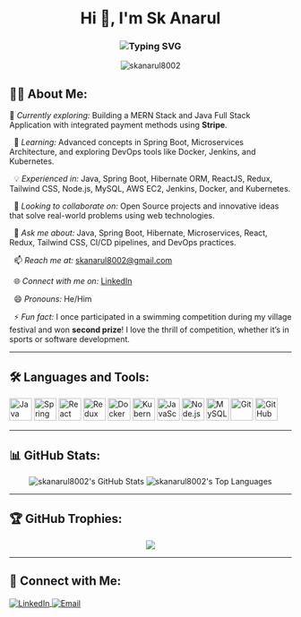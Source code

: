 <h1 align="center">Hi 👋, I'm Sk Anarul</h1>
<h3 align="center">
  <img src="https://readme-typing-svg.herokuapp.com?font=Fira+Code&pause=1000&color=00F7EA&center=true&vCenter=true&width=435&lines=Full+Stack+Developer;Open+Source+Contributor;Passionate+Competitive+Programmer;DevOps+Enthusiast" alt="Typing SVG" />
</h3>

<p align="center">
  <img src="https://komarev.com/ghpvc/?username=skanarul8002&label=Profile%20views&color=0e75b6&style=flat" alt="skanarul8002" />
</p>

## 🙋‍♂️ About Me:

🔭 *Currently exploring:* Building a MERN Stack and Java Full Stack Application with integrated payment methods using **Stripe**.

&nbsp;
🚀 *Learning:* Advanced concepts in Spring Boot, Microservices Architecture, and exploring DevOps tools like Docker, Jenkins, and Kubernetes.

&nbsp;
💡 *Experienced in:* Java, Spring Boot, Hibernate ORM, ReactJS, Redux, Tailwind CSS, Node.js, MySQL, AWS EC2, Jenkins, Docker, and Kubernetes.

&nbsp;
👯 *Looking to collaborate on:* Open Source projects and innovative ideas that solve real-world problems using web technologies.

&nbsp;
💬 *Ask me about:* Java, Spring Boot, Hibernate, Microservices, React, Redux, Tailwind CSS, CI/CD pipelines, and DevOps practices.

&nbsp;
📫 *Reach me at:* skanarul8002@gmail.com

&nbsp;
🌐 *Connect with me on:* [LinkedIn](https://www.linkedin.com/in/sk-anarul/)

&nbsp;
😄 *Pronouns:* He/Him

&nbsp;
⚡ *Fun fact:* I once participated in a swimming competition during my village festival and won **second prize**! I love the thrill of competition, whether it’s in sports or software development.

---

## 🛠️ Languages and Tools:
<p align="left">
  <img src="https://img.icons8.com/color/48/000000/java-coffee-cup-logo--v1.png" alt="Java" width="40" height="40"/>
  <img src="https://img.icons8.com/color/48/000000/spring-logo.png" alt="Spring" width="40" height="40"/>
  <img src="https://img.icons8.com/color/48/000000/react-native.png" alt="React" width="40" height="40"/>
  <img src="https://img.icons8.com/color/48/000000/redux.png" alt="Redux" width="40" height="40"/>
  <img src="https://img.icons8.com/color/48/000000/docker.png" alt="Docker" width="40" height="40"/>
  <img src="https://img.icons8.com/color/48/000000/kubernetes.png" alt="Kubernetes" width="40" height="40"/>
  <img src="https://img.icons8.com/color/48/000000/javascript.png" alt="JavaScript" width="40" height="40"/>
  <img src="https://img.icons8.com/color/48/000000/nodejs.png" alt="Node.js" width="40" height="40"/>
  <img src="https://img.icons8.com/color/48/000000/mysql-logo.png" alt="MySQL" width="40" height="40"/>
  <img src="https://img.icons8.com/color/48/000000/git.png" alt="Git" width="40" height="40"/>
  <img src="https://img.icons8.com/color/48/000000/github.png" alt="GitHub" width="40" height="40"/>
</p>

---

## 📊 GitHub Stats:
<p align="center">
  <img src="https://github-readme-stats.vercel.app/api?username=skanarul8002&show_icons=true&theme=radical" alt="skanarul8002's GitHub Stats" />
  <img src="https://github-readme-stats.vercel.app/api/top-langs/?username=skanarul8002&layout=compact&theme=radical" alt="skanarul8002's Top Languages" />
</p>

---

## 🏆 GitHub Trophies:
<p align="center">
  <img src="https://github-profile-trophy.vercel.app/?username=skanarul8002&theme=onedark&no-frame=true&margin-w=15&margin-h=15" />
</p>

---

## 🤝 Connect with Me:
<p align="left">
  <a href="https://linkedin.com/in/sk-anarul" target="blank">
    <img align="center" src="https://img.icons8.com/color/48/000000/linkedin.png" alt="LinkedIn"/>
  </a>
  <a href="mailto:skanarul8002@gmail.com" target="blank">
    <img align="center" src="https://img.icons8.com/color/48/000000/gmail.png" alt="Email"/>
  </a>
</p>
